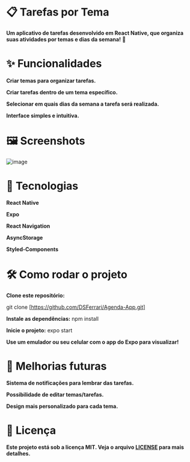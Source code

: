 # 📋 Tarefas por Tema

**Um aplicativo de tarefas desenvolvido em React Native, que organiza suas atividades por temas e dias da semana!** 📅

# ✨ Funcionalidades

**Criar temas para organizar tarefas.**

**Criar tarefas dentro de um tema específico.**

**Selecionar em quais dias da semana a tarefa será realizada.**

**Interface simples e intuitiva.**

# 🖼️ Screenshots

![image](https://github.com/user-attachments/assets/74b6eb60-0847-4045-a075-468871f15d0b)


# 🚀 Tecnologias

**React Native**  

**Expo**

**React Navigation**

**AsyncStorage**

**Styled-Components**


# 🛠️ Como rodar o projeto

**Clone este repositório:**

git clone [https://github.com/DSFerrari/Agenda-App.git]

**Instale as dependências:**
npm install

**Inicie o projeto:**
expo start

**Use um emulador ou seu celular com o app do Expo para visualizar!**

# 📌 Melhorias futuras

**Sistema de notificações para lembrar das tarefas.**

**Possibilidade de editar temas/tarefas.**

**Design mais personalizado para cada tema.**

# 📄 Licença
**Este projeto está sob a licença MIT. Veja o arquivo [LICENSE](https://github.com/DSFerrari/Agenda-App/blob/main/LICENSE) para mais detalhes.**
